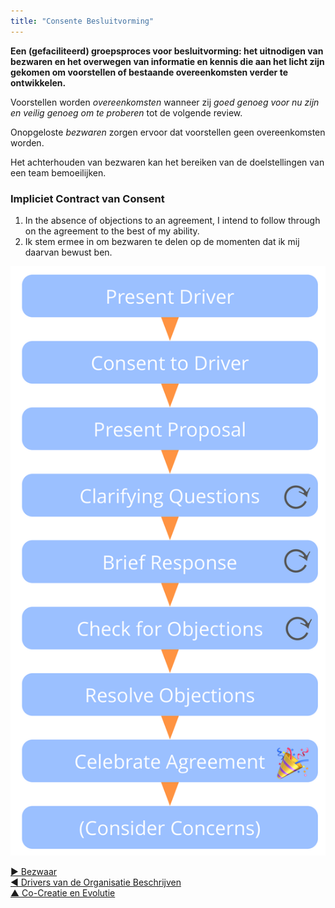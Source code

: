 ```yaml
---
title: "Consente Besluitvorming"
---
```



**Een (gefaciliteerd) groepsproces voor besluitvorming: het uitnodigen van bezwaren en het overwegen van informatie en kennis die aan het licht zijn gekomen om voorstellen of bestaande overeenkomsten verder te ontwikkelen.**

Voorstellen worden <dfn data-info="Overeenkomst: Een overeengekomen richtlijn, proces, beleid of protocol dat is ontworpen om de stroom van waarde zo goed mogelijk te geleiden.">overeenkomsten</dfn> wanneer zij *goed genoeg voor nu zijn en veilig genoeg om te proberen* tot de volgende review.

Onopgeloste <dfn data-info="Bezwaar: Een _argument_ – gerelateerd aan een voorstel, besluit, bestaande overeenkomst of actie – die onbedoelde gevolgen of potentiële manieren om te verbeteren onthult.">bezwaren</dfn> zorgen ervoor dat voorstellen geen overeenkomsten worden.

Het achterhouden van bezwaren kan het bereiken van de doelstellingen van een team bemoeilijken.

### Impliciet Contract van Consent

1. In the absence of objections to an agreement, I intend to follow through on the agreement to the best of my ability.
2. Ik stem ermee in om bezwaren te delen op de momenten dat ik mij daarvan bewust ben.

![Consente Besluitvorming](img/agreements/consent-decision-making.png)

[&#9654; Bezwaar](objection.html)<br/>[&#9664; Drivers van de Organisatie Beschrijven](describe-organizational-drivers.html)<br/>[&#9650; Co-Creatie en Evolutie](co-creation-and-evolution.html)

